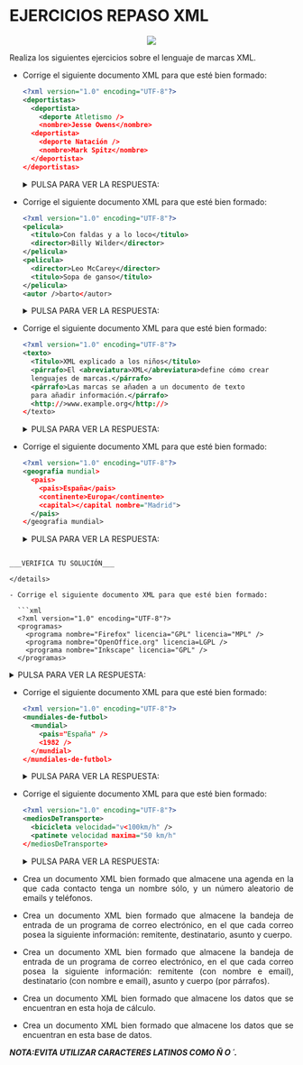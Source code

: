 <div align="justify">

# EJERCICIOS REPASO XML


<div align="center">
  <img src="https://cdn.euroinnova.edu.es/img/subidasEditor/trabajador-servicio-coche-musculoso-reparando-vehiculo_146671-19605-1611903989.webp">
</div>


Realiza los siguientes ejercicios sobre el lenguaje de marcas XML.

- Corrige el siguiente documento XML para que esté bien formado:

  ```xml
  <?xml version="1.0" encoding="UTF-8"?>
  <deportistas>
    <deportista>
      <deporte Atletismo />
      <nombre>Jesse Owens</nombre>
    <deportista>
      <deporte Natación />
      <nombre>Mark Spitz</nombre>
    </deportista>
  </deportistas>
  ```

  <details>
    <summary>PULSA PARA VER LA RESPUESTA:</summary>

  Si trabajamos con un validador, obtendremos:

  _ErrorError at line 4, column 24: not well-formed (invalid token)_.

  En las etiquetas <deporte> (líneas 4 y 7) aparecen los términos Atletismo y Natación sueltos.

  Se podría corregir escribiendo esos términos como valores de un atributo:

  ```xml
  <deporte nombre="Atletismo" />
    ...
  <deporte nombre="Natación" />
  ```
  o como texto dentro de la etiqueta:

  ```xml
    <deporte>Atletismo</deporte>
    ...
    <deporte>Natación</deporte>
  ```

  La primera etiqueta <deportista> no está cerrada.

  _ErrorError at line 10, column 3: mismatched tag_
  Se podría corregir cerrándola:
  ```xml
    <deportista>
      <deporte Atletismo />
      <nombre>Jesse Owens</nombre>
    </deportista>
    <deportista>
   ...
   ```

  Una posible solución sería entonces:
  ```xml
  <?xml version="1.0" encoding="UTF-8"?>
  <deportistas>
    <deportista>
      <deporte nombre="Atletismo" />
      <nombre>Jesse Owens</nombre>
    </deportista>
    <deportista>
      <deporte nombre="Natación" />
      <nombre>Mark Spitz</nombre>
    </deportista>
  </deportistas>
  ```
  ___VERIFICA TU SOLUCIÓN___

  </details>

- Corrige el siguiente documento XML para que esté bien formado:

  ```xml
  <?xml version="1.0" encoding="UTF-8"?>
  <pelicula>
    <titulo>Con faldas y a lo loco</titulo>
    <director>Billy Wilder</director>
  </pelicula>
  <pelicula>
    <director>Leo McCarey</director>
    <titulo>Sopa de ganso</titulo>
  </pelicula>
  <autor />barto</autor>
  ```
  <details>
    <summary>PULSA PARA VER LA RESPUESTA:</summary>
  No hay una etiqueta raíz que englobe el resto de etiquetas.

  _ErrorError at line 6, column 1: junk after document element_.

  Se podría corregir añadiendo una etiqueta raíz, cuyo nombre puede ser cualquiera, mientras no coincida con otra etiqueta, por ejemplo <peliculas>:

  ```xml
  <?xml version="1.0" encoding="UTF-8"?>
  <peliculas>
    <pelicula>
      <titulo>Con faldas y a lo loco</titulo>
   ...
    <autor />barto</autor>
  </peliculas>
  ```
  La primera etiqueta <autor> tiene la barra de las etiquetas vacías, pero luego hay una etiqueta de cierre.
  _ErrorError at line 11, column 17: mismatched tag_.

  Se podría corregir borrando la barra:
  ```xml
  <autor>barto</autor>
  ```
  Una posible solución sería entonces:
  ```xml
  <?xml version="1.0" encoding="UTF-8"?>
  <peliculas>
  <pelicula>
    <titulo>Con faldas y a lo loco</titulo>
    <director>Billy Wilder</director>
  </pelicula>
  <pelicula>
    <director>Leo McCarey</director>
    <titulo>Sopa de ganso</titulo>
  </pelicula>
  <autor>barto</autor>
  </peliculas>
  ```
  ___VERIFICA TU SOLUCIÓN___
  </details>

- Corrige el siguiente documento XML para que esté bien formado:

  ```xml
  <?xml version="1.0" encoding="UTF-8"?>
  <texto>
    <Titulo>XML explicado a los niños</titulo>
    <párrafo>El <abreviatura>XML</abreviatura>define cómo crear
    lenguajes de marcas.</párrafo>
    <párrafo>Las marcas se añaden a un documento de texto
    para añadir información.</párrafo>
    <http://>www.example.org</http://>
  </texto>
  ```
  <details>
    <summary>PULSA PARA VER LA RESPUESTA:</summary>

  Las etiquetas de apertura y cierre no coinciden

  _ErrorError at line 3, column 38: mismatched tag_.

  Se podría corregir modificando la etiqueta de apertura o la de cierre, por ejemplo:

  ```xml
    <titulo>XML explicado a los niños</titulo>
  ```
  Los caracteres :// no están permitidos en las etiquetas

  _ErrorError at line 8, column 10: not well-formed (invalid token)_.

  Se podría corregir eliminando esos caracteres, por ejemplo:

  ```xml
     <http>www.example.org</http>
  ```

  Una posible solución sería entonces:
  ```xml
  <?xml version="1.0" encoding="UTF-8"?>
  <texto>
    <titulo>XML explicado a los niños</titulo>
    <párrafo>El <abreviatura>XML</abreviatura>define cómo crear
    lenguajes de marcas.</párrafo>
    <párrafo>Las marcas se añaden a un documento de texto
    para añadir información.</párrafo>
    <http>www.example.org</http>
  </texto>
  ```
  ___VERIFICA TU SOLUCIÓN___
  </details>


- Corrige el siguiente documento XML para que esté bien formado:

  ```xml
  <?xml version="1.0" encoding="UTF-8"?>
  <geografia mundial>
    <pais>
      <pais>España</pais>
      <continente>Europa</continente>
      <capital></capital nombre="Madrid">
    </pais>
  </geografia mundial>
  ```
  <details>
    <summary>PULSA PARA VER LA RESPUESTA:</summary>

  El nombre de las etiquetas no pueden contener espacios:

  _ErrorError at line 2, column 19: not well-formed (invalid token)_

  Se podría corregir modificando la etiqueta de apertura o la de cierre, por ejemplo:

  ```xml
    <geografia_mundial>
      ...
    </geografia_mundial>
  ```
  o

  ```xml
    <geografia-mundial>
      ...
    </geografia-mundial>
  ```

  La etiqueta de cierre no puede contener atributos:

  _ErrorError at line 6, column 24: not well-formed (invalid token)_.

  Se podría corregir escribiendo el valor en el interior de la etiqueta, por ejemplo:
  ```xml
  <capital>Madrid</capital>
  ```
  Una posible solución sería entonces:
  ```xml
  <?xml version="1.0" encoding="UTF-8"?>
  <geografia-mundial>
    <pais>
      <pais>España</pais>
      <continente>Europa</continente>
      <capital>Madrid</capital>
    </pais>
  </geografia-mundial>
```

___VERIFICA TU SOLUCIÓN___

</details>

- Corrige el siguiente documento XML para que esté bien formado:

  ```xml
  <?xml version="1.0" encoding="UTF-8"?>
  <programas>
    <programa nombre="Firefox" licencia="GPL" licencia="MPL" />
    <programa nombre="OpenOffice.org" licencia=LGPL />
    <programa nombre="Inkscape" licencia="GPL" />
  </programas>

  ```
  <details>
    <summary>PULSA PARA VER LA RESPUESTA:</summary>

  Los atributos no se pueden repetir:

  _ErrorError at line 3, column 45: duplicate attribute_.

  Se podría corregir uniendo los atributos en un único atributo, por ejemplo:

  ```xml
     <programa nombre="Firefox" licencia="GPL MPL" />
  ```
  o duplicando las etiquetas, por ejemplo:
  ```xml
     <programa nombre="Firefox" licencia="GPL" />
     <programa nombre="Firefox" licencia="MPL" />
  ```
  Los valores de los atributos deben ir entre comillas:

  _ErrorError at line 4, column 46: not well-formed (invalid token)_.

  Se podría corregir añadiendo comillas, por ejemplo:
  ```xml
      <programa nombre="Inkscape" licencia="GPL" />
  ```    

  Una posible solución sería entonces:
  ```xml
  <?xml version="1.0" encoding="UTF-8"?>
  <programas>
    <programa nombre="Firefox" licencia="GPL MPL" />
    <programa nombre="LibreOffice" licencia="LGPL" />
    <programa nombre="Inkscape" licencia="GPL" />
  </programas>
  ```
  ___VERIFICA TU SOLUCIÓN___
  </details>

- Corrige el siguiente documento XML para que esté bien formado:

  ```xml
  <?xml version="1.0" encoding="UTF-8"?>
  <mundiales-de-futbol>
    <mundial>
      <pais="España" />
      <1982 />
    </mundial>
  </mundiales-de-futbol>
  ```
  <details>
    <summary>PULSA PARA VER LA RESPUESTA:</summary>
  Las etiquetas necesitan tener un nombre de etiqueta:

  _ErrorError at line 4, column 10: not well-formed (invalid token)_.

  Se podría corregir añadiendo un nombre de atributo, por ejemplo:

  ```xml
     <pais nombre="España" />
  ```
  o escribiendo el valor como contenido de la etiqueta, por ejemplo:
  ```xml
     <pais>España</pais>
  ```
  Los nombres de etiquetas no pueden empezar por un número:

  _ErrorError at line 5, column 6: not well-formed (invalid token)_.

  Se podría corregir añadiendo un nombre de etiqueta, por ejemplo:
  ```xml
       <año valor="1982" />
  ```
  o escribiendo el valor como contenido de una etiqueta, por ejemplo:
  ```xml
     <año>1982</año>
  ```   
  Una posible solución sería entonces:
  ```xml
  <?xml version="1.0" encoding="UTF-8"?>
  <mundiales-de-futbol>
    <mundial>
      <pais>España</pais>
      <año>1982</año>
    </mundial>
  </mundiales-de-futbol>
  ```
  _Nota_: Además de ello, intenta no utilizar __ñ__.

  ___VERIFICA TU SOLUCIÓN___
  </details>


- Corrige el siguiente documento XML para que esté bien formado:

  ```xml
  <?xml version="1.0" encoding="UTF-8"?>
  <mediosDeTransporte>
    <bicicleta velocidad="v<100km/h" />
    <patinete velocidad maxima="50 km/h"
  </mediosDeTransporte>
  ```
  <details>
    <summary>PULSA PARA VER LA RESPUESTA:</summary>

  El carácter inferior a (<) sólo puede utilizarse como inicio de etiqueta:

  _ErrorError at line 3, column 26: not well-formed (invalid token)_.

  Se podría corregir escribiendo la entidad de carácter correspondiente, por ejemplo:
  ```xml
    <bicicleta velocidad="v&lt;100km/h" />
  ```
  Los nombre de atributos no pueden contener espacios:

  _ErrorError at line 4, column 23: not well-formed (invalid token)_.

  Se podría corregir modificando el nombre del atributo, por ejemplo:
  ```xml
    <patinete velocidad-maxima="50 km/h"
  ```
  Las etiquetas deben terminar por el carácter superior a (>):

  _ErrorError at line 5, column 1: not well-formed (invalid token)_.

  Se podría corregir añadiendo los caracteres /> finales, por ejemplo:
  ```xml
    <patinete velocidad-maxima="50 km/h" />
  ```

  Una posible solución sería entonces:
  ```xml
  <?xml version="1.0" encoding="UTF-8"?>
  <mediosDeTransporte>
    <bicicleta velocidad="v&lt;100km/h" />
    <patinete velocidad-maxima="50 km/h" />
  </mediosDeTransporte>
  ```

  ___VERIFICA TU SOLUCIÓN___
  </details>

- Crea un documento XML bien formado que almacene una agenda en la que cada contacto tenga un nombre sólo, y un número aleatorio de emails y teléfonos.

- Crea un documento XML bien formado que almacene la bandeja de entrada de un programa de correo electrónico, en el que cada correo posea la siguiente información: remitente, destinatario, asunto y cuerpo.

- Crea un documento XML bien formado que almacene la bandeja de entrada de un programa de correo electrónico, en el que cada correo posea la siguiente información: remitente (con nombre e email), destinatario (con nombre e email), asunto y cuerpo (por párrafos).

- Crea un documento XML bien formado que almacene los datos que se encuentran en esta hoja de cálculo.

- Crea un documento XML bien formado que almacene los datos que se encuentran en esta base de datos.


___NOTA:EVITA UTILIZAR CARACTERES LATINOS COMO Ñ O ´.___

</div>
